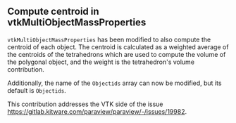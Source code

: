 ## Compute centroid in vtkMultiObjectMassProperties

`vtkMultiObjectMassProperties` has been modified to also compute the centroid of each object.
The centroid is calculated as a weighted average of the centroids of the tetrahedrons
which are used to compute the volume of the polygonal object, and the weight is the
tetrahedron's volume contribution.

Additionally, the name of the `Objectids` array can now be modified, but its default is `Objectids`.

This contribution addresses the VTK side of the issue https://gitlab.kitware.com/paraview/paraview/-/issues/19982.
